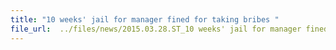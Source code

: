 ```yaml
---
title: "10 weeks' jail for manager fined for taking bribes "
file_url:  ../files/news/2015.03.28.ST_10 weeks' jail for manager fined for taking bribes.pdf
---
```


